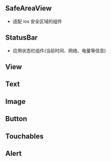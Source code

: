 ## SafeAreaView

- 适配 ios 安全区域的组件

## StatusBar

- 应用状态栏组件(当前时间、网络、电量等信息)

## View

## Text

## Image

## Button

## Touchables

## Alert
